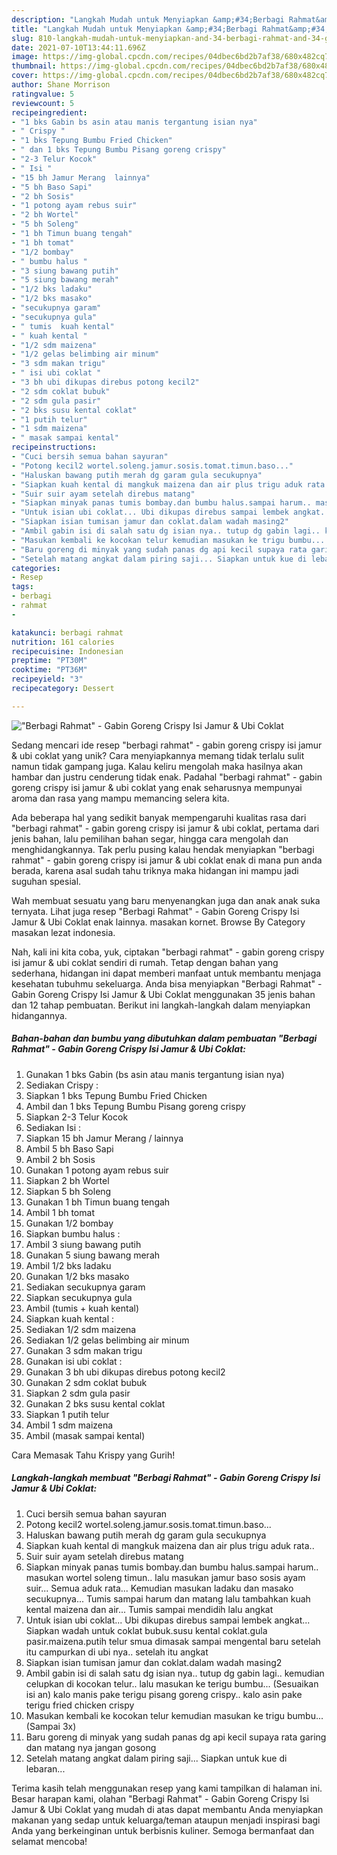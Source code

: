 ```yaml
---
description: "Langkah Mudah untuk Menyiapkan &amp;#34;Berbagi Rahmat&amp;#34; - Gabin Goreng Crispy Isi Jamur &amp;amp; Ubi Coklat, Enak Banget"
title: "Langkah Mudah untuk Menyiapkan &amp;#34;Berbagi Rahmat&amp;#34; - Gabin Goreng Crispy Isi Jamur &amp;amp; Ubi Coklat, Enak Banget"
slug: 810-langkah-mudah-untuk-menyiapkan-and-34-berbagi-rahmat-and-34-gabin-goreng-crispy-isi-jamur-and-amp-ubi-coklat-enak-banget
date: 2021-07-10T13:44:11.696Z
image: https://img-global.cpcdn.com/recipes/04dbec6bd2b7af38/680x482cq70/berbagi-rahmat-gabin-goreng-crispy-isi-jamur-ubi-coklat-foto-resep-utama.jpg
thumbnail: https://img-global.cpcdn.com/recipes/04dbec6bd2b7af38/680x482cq70/berbagi-rahmat-gabin-goreng-crispy-isi-jamur-ubi-coklat-foto-resep-utama.jpg
cover: https://img-global.cpcdn.com/recipes/04dbec6bd2b7af38/680x482cq70/berbagi-rahmat-gabin-goreng-crispy-isi-jamur-ubi-coklat-foto-resep-utama.jpg
author: Shane Morrison
ratingvalue: 5
reviewcount: 5
recipeingredient:
- "1 bks Gabin bs asin atau manis tergantung isian nya"
- " Crispy "
- "1 bks Tepung Bumbu Fried Chicken"
- " dan 1 bks Tepung Bumbu Pisang goreng crispy"
- "2-3 Telur Kocok"
- " Isi "
- "15 bh Jamur Merang  lainnya"
- "5 bh Baso Sapi"
- "2 bh Sosis"
- "1 potong ayam rebus suir"
- "2 bh Wortel"
- "5 bh Soleng"
- "1 bh Timun buang tengah"
- "1 bh tomat"
- "1/2 bombay"
- " bumbu halus "
- "3 siung bawang putih"
- "5 siung bawang merah"
- "1/2 bks ladaku"
- "1/2 bks masako"
- "secukupnya garam"
- "secukupnya gula"
- " tumis  kuah kental"
- " kuah kental "
- "1/2 sdm maizena"
- "1/2 gelas belimbing air minum"
- "3 sdm makan trigu"
- " isi ubi coklat "
- "3 bh ubi dikupas direbus potong kecil2"
- "2 sdm coklat bubuk"
- "2 sdm gula pasir"
- "2 bks susu kental coklat"
- "1 putih telur"
- "1 sdm maizena"
- " masak sampai kental"
recipeinstructions:
- "Cuci bersih semua bahan sayuran"
- "Potong kecil2 wortel.soleng.jamur.sosis.tomat.timun.baso..."
- "Haluskan bawang putih merah dg garam gula secukupnya"
- "Siapkan kuah kental di mangkuk maizena dan air plus trigu aduk rata.."
- "Suir suir ayam setelah direbus matang"
- "Siapkan minyak panas tumis bombay.dan bumbu halus.sampai harum.. masukan wortel soleng timun.. lalu masukan jamur baso sosis ayam suir... Semua aduk rata... Kemudian masukan ladaku dan masako secukupnya... Tumis sampai harum dan matang lalu tambahkan kuah kental maizena dan air... Tumis sampai mendidih lalu angkat"
- "Untuk isian ubi coklat... Ubi dikupas direbus sampai lembek angkat... Siapkan wadah untuk coklat bubuk.susu kental coklat.gula pasir.maizena.putih telur smua dimasak sampai mengental baru setelah itu campurkan di ubi nya.. setelah itu angkat"
- "Siapkan isian tumisan jamur dan coklat.dalam wadah masing2"
- "Ambil gabin isi di salah satu dg isian nya.. tutup dg gabin lagi.. kemudian celupkan di kocokan telur.. lalu masukan ke terigu bumbu... (Sesuaikan isi an) kalo manis pake terigu pisang goreng crispy.. kalo asin pake terigu fried chicken crispy"
- "Masukan kembali ke kocokan telur kemudian masukan ke trigu bumbu... (Sampai 3x)"
- "Baru goreng di minyak yang sudah panas dg api kecil supaya rata garing dan matang nya jangan gosong"
- "Setelah matang angkat dalam piring saji... Siapkan untuk kue di lebaran..."
categories:
- Resep
tags:
- berbagi
- rahmat
- 

katakunci: berbagi rahmat  
nutrition: 161 calories
recipecuisine: Indonesian
preptime: "PT30M"
cooktime: "PT36M"
recipeyield: "3"
recipecategory: Dessert

---
```



![&#34;Berbagi Rahmat&#34; - Gabin Goreng Crispy Isi Jamur &amp; Ubi Coklat](https://img-global.cpcdn.com/recipes/04dbec6bd2b7af38/680x482cq70/berbagi-rahmat-gabin-goreng-crispy-isi-jamur-ubi-coklat-foto-resep-utama.jpg)

Sedang mencari ide resep &#34;berbagi rahmat&#34; - gabin goreng crispy isi jamur &amp; ubi coklat yang unik? Cara menyiapkannya memang tidak terlalu sulit namun tidak gampang juga. Kalau keliru mengolah maka hasilnya akan hambar dan justru cenderung tidak enak. Padahal &#34;berbagi rahmat&#34; - gabin goreng crispy isi jamur &amp; ubi coklat yang enak seharusnya mempunyai aroma dan rasa yang mampu memancing selera kita.

Ada beberapa hal yang sedikit banyak mempengaruhi kualitas rasa dari &#34;berbagi rahmat&#34; - gabin goreng crispy isi jamur &amp; ubi coklat, pertama dari jenis bahan, lalu pemilihan bahan segar, hingga cara mengolah dan menghidangkannya. Tak perlu pusing kalau hendak menyiapkan &#34;berbagi rahmat&#34; - gabin goreng crispy isi jamur &amp; ubi coklat enak di mana pun anda berada, karena asal sudah tahu triknya maka hidangan ini mampu jadi suguhan spesial.

Wah membuat sesuatu yang baru menyenangkan juga dan anak anak suka ternyata. Lihat juga resep &#34;Berbagi Rahmat&#34; - Gabin Goreng Crispy Isi Jamur &amp; Ubi Coklat enak lainnya. masakan kornet. Browse By Category masakan lezat indonesia.


Nah, kali ini kita coba, yuk, ciptakan &#34;berbagi rahmat&#34; - gabin goreng crispy isi jamur &amp; ubi coklat sendiri di rumah. Tetap dengan bahan yang sederhana, hidangan ini dapat memberi manfaat untuk membantu menjaga kesehatan tubuhmu sekeluarga. Anda bisa menyiapkan &#34;Berbagi Rahmat&#34; - Gabin Goreng Crispy Isi Jamur &amp; Ubi Coklat menggunakan 35 jenis bahan dan 12 tahap pembuatan. Berikut ini langkah-langkah dalam menyiapkan hidangannya.

<!--inarticleads1-->

##### Bahan-bahan dan bumbu yang dibutuhkan dalam pembuatan &#34;Berbagi Rahmat&#34; - Gabin Goreng Crispy Isi Jamur &amp; Ubi Coklat:

1. Gunakan 1 bks Gabin (bs asin atau manis tergantung isian nya)
1. Sediakan  Crispy :
1. Siapkan 1 bks Tepung Bumbu Fried Chicken
1. Ambil  dan 1 bks Tepung Bumbu Pisang goreng crispy
1. Siapkan 2-3 Telur Kocok
1. Sediakan  Isi :
1. Siapkan 15 bh Jamur Merang / lainnya
1. Ambil 5 bh Baso Sapi
1. Ambil 2 bh Sosis
1. Gunakan 1 potong ayam rebus suir
1. Siapkan 2 bh Wortel
1. Siapkan 5 bh Soleng
1. Gunakan 1 bh Timun buang tengah
1. Ambil 1 bh tomat
1. Gunakan 1/2 bombay
1. Siapkan  bumbu halus :
1. Ambil 3 siung bawang putih
1. Gunakan 5 siung bawang merah
1. Ambil 1/2 bks ladaku
1. Gunakan 1/2 bks masako
1. Sediakan secukupnya garam
1. Siapkan secukupnya gula
1. Ambil  (tumis + kuah kental)
1. Siapkan  kuah kental :
1. Sediakan 1/2 sdm maizena
1. Sediakan 1/2 gelas belimbing air minum
1. Gunakan 3 sdm makan trigu
1. Gunakan  isi ubi coklat :
1. Gunakan 3 bh ubi dikupas direbus potong kecil2
1. Gunakan 2 sdm coklat bubuk
1. Siapkan 2 sdm gula pasir
1. Gunakan 2 bks susu kental coklat
1. Siapkan 1 putih telur
1. Ambil 1 sdm maizena
1. Ambil  (masak sampai kental)


Cara Memasak Tahu Krispy yang Gurih! 

<!--inarticleads2-->

##### Langkah-langkah membuat &#34;Berbagi Rahmat&#34; - Gabin Goreng Crispy Isi Jamur &amp; Ubi Coklat:

1. Cuci bersih semua bahan sayuran
1. Potong kecil2 wortel.soleng.jamur.sosis.tomat.timun.baso...
1. Haluskan bawang putih merah dg garam gula secukupnya
1. Siapkan kuah kental di mangkuk maizena dan air plus trigu aduk rata..
1. Suir suir ayam setelah direbus matang
1. Siapkan minyak panas tumis bombay.dan bumbu halus.sampai harum.. masukan wortel soleng timun.. lalu masukan jamur baso sosis ayam suir... Semua aduk rata... Kemudian masukan ladaku dan masako secukupnya... Tumis sampai harum dan matang lalu tambahkan kuah kental maizena dan air... Tumis sampai mendidih lalu angkat
1. Untuk isian ubi coklat... Ubi dikupas direbus sampai lembek angkat... Siapkan wadah untuk coklat bubuk.susu kental coklat.gula pasir.maizena.putih telur smua dimasak sampai mengental baru setelah itu campurkan di ubi nya.. setelah itu angkat
1. Siapkan isian tumisan jamur dan coklat.dalam wadah masing2
1. Ambil gabin isi di salah satu dg isian nya.. tutup dg gabin lagi.. kemudian celupkan di kocokan telur.. lalu masukan ke terigu bumbu... (Sesuaikan isi an) kalo manis pake terigu pisang goreng crispy.. kalo asin pake terigu fried chicken crispy
1. Masukan kembali ke kocokan telur kemudian masukan ke trigu bumbu... (Sampai 3x)
1. Baru goreng di minyak yang sudah panas dg api kecil supaya rata garing dan matang nya jangan gosong
1. Setelah matang angkat dalam piring saji... Siapkan untuk kue di lebaran...




Terima kasih telah menggunakan resep yang kami tampilkan di halaman ini. Besar harapan kami, olahan &#34;Berbagi Rahmat&#34; - Gabin Goreng Crispy Isi Jamur &amp; Ubi Coklat yang mudah di atas dapat membantu Anda menyiapkan makanan yang sedap untuk keluarga/teman ataupun menjadi inspirasi bagi Anda yang berkeinginan untuk berbisnis kuliner. Semoga bermanfaat dan selamat mencoba!
